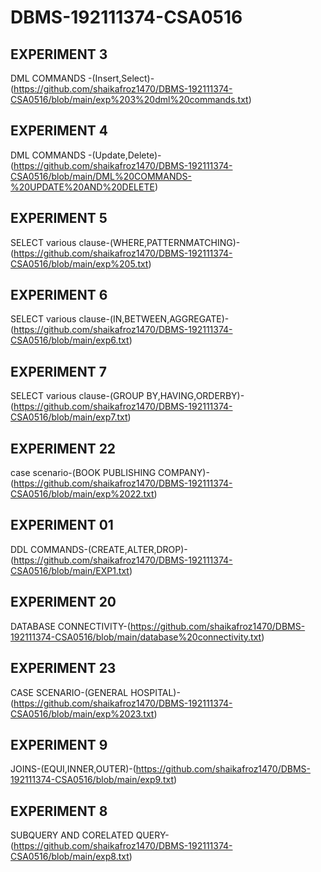 # DBMS-192111374-CSA0516
## EXPERIMENT 3
DML COMMANDS -(Insert,Select)- (https://github.com/shaikafroz1470/DBMS-192111374-CSA0516/blob/main/exp%203%20dml%20commands.txt)
## EXPERIMENT 4
DML COMMANDS -(Update,Delete)-(https://github.com/shaikafroz1470/DBMS-192111374-CSA0516/blob/main/DML%20COMMANDS-%20UPDATE%20AND%20DELETE)
## EXPERIMENT 5
SELECT various clause-(WHERE,PATTERNMATCHING)-(https://github.com/shaikafroz1470/DBMS-192111374-CSA0516/blob/main/exp%205.txt)
## EXPERIMENT 6
SELECT various clause-(IN,BETWEEN,AGGREGATE)-(https://github.com/shaikafroz1470/DBMS-192111374-CSA0516/blob/main/exp6.txt)
## EXPERIMENT 7
SELECT various clause-(GROUP BY,HAVING,ORDERBY)-(https://github.com/shaikafroz1470/DBMS-192111374-CSA0516/blob/main/exp7.txt)
## EXPERIMENT 22
case scenario-(BOOK PUBLISHING COMPANY)-(https://github.com/shaikafroz1470/DBMS-192111374-CSA0516/blob/main/exp%2022.txt)
## EXPERIMENT 01
DDL COMMANDS-(CREATE,ALTER,DROP)-(https://github.com/shaikafroz1470/DBMS-192111374-CSA0516/blob/main/EXP1.txt)
## EXPERIMENT 20
DATABASE CONNECTIVITY-(https://github.com/shaikafroz1470/DBMS-192111374-CSA0516/blob/main/database%20connectivity.txt)
## EXPERIMENT 23
CASE SCENARIO-(GENERAL HOSPITAL)-(https://github.com/shaikafroz1470/DBMS-192111374-CSA0516/blob/main/exp%2023.txt)
## EXPERIMENT 9
JOINS-(EQUI,INNER,OUTER)-(https://github.com/shaikafroz1470/DBMS-192111374-CSA0516/blob/main/exp9.txt)
## EXPERIMENT 8
SUBQUERY AND CORELATED QUERY-(https://github.com/shaikafroz1470/DBMS-192111374-CSA0516/blob/main/exp8.txt)


